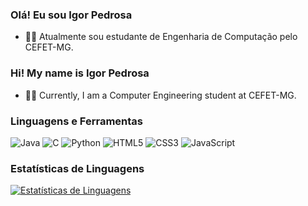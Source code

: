 ### Olá! Eu sou Igor Pedrosa

- 👩‍💻 Atualmente sou estudante de Engenharia de Computação pelo CEFET-MG.

### Hi! My name is Igor Pedrosa

- 👩‍💻 Currently, I am a Computer Engineering student at CEFET-MG.

### Linguagens e Ferramentas

![Java](https://img.shields.io/badge/-Java-orange?style=flat-square&logo=java&logoColor=white)
![C](https://img.shields.io/badge/-C-blue?style=flat-square&logo=c&logoColor=white)
![Python](https://img.shields.io/badge/-Python-yellow?style=flat-square&logo=python&logoColor=white)
![HTML5](https://img.shields.io/badge/-HTML5-red?style=flat-square&logo=html5&logoColor=white)
![CSS3](https://img.shields.io/badge/-CSS3-blueviolet?style=flat-square&logo=css3&logoColor=white)
![JavaScript](https://img.shields.io/badge/-JavaScript-yellow?style=flat-square&logo=javascript&logoColor=white)

<!-- Inclua essa seção no seu README.md -->
### Estatísticas de Linguagens

[![Estatísticas de Linguagens](https://github-readme-stats.vercel.app/api/top-langs/?username=igorpdm)](https://github.com/anuraghazra/github-readme-stats)

